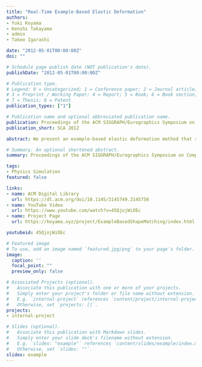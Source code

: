 ```yaml
---
title: "Real-Time Example-Based Elastic Deformation"
authors:
- Yuki Koyama
- Kenshi Takayama
- admin
- Takeo Igarashi

date: "2012-05-01T00:00:00Z"
doi: ""

# Schedule page publish date (NOT publication's date).
publishDate: "2012-05-01T00:00:00Z"

# Publication type.
# Legend: 0 = Uncategorized; 1 = Conference paper; 2 = Journal article;
# 3 = Preprint / Working Paper; 4 = Report; 5 = Book; 6 = Book section;
# 7 = Thesis; 8 = Patent
publication_types: ["1"]

# Publication name and optional abbreviated publication name.
publication: Proceedings of the ACM SIGGRAPH/Eurographics Symposium on Computer Animation (SCA '12)
publication_short: SCA 2012

abstract: We present an example-based elastic deformation method that runs in real time. Example-based elastic deformation was originally presented by Martin et al. [MTGG11], where an artist can intuitively control elastic material behaviors by simply giving example poses. Their FEM-based approach is, however, computationally expensive requiring nonlinear optimization, which hinders its use in real-time applications such as games. Our contribution is to formulate an analogous concept using the shape matching framework, which is fast, robust, and easy to implement. The key observation is that each overlapping local region's right stretch tensor obtained by polar decomposition is a natural choice for a deformation descriptor. This descriptor allows us to represent the pose space as a linear blending of examples. At each time step, the current deformation descriptor is linearly projected onto the example manifold, and then used to modify the rest shape of each local region when computing goal positions. Our approach is two orders of magnitude faster than Martin et al.'s approach while producing comparable example-based elastic deformations.

# Summary. An optional shortened abstract.
summary: Proceedings of the ACM SIGGRAPH/Eurographics Symposium on Computer Animation (SCA '12)

tags:
- Physics Simulation
featured: false

links:
- name: ACM Digital Library
  url: https://dl.acm.org/doi/10.1145/3145749.3145758
- name: YouTube Video
  url: https://www.youtube.com/watch?v=45QjojWiOEc
- name: Project Page
  url: https://koyama.xyz/project/ExampleBasedShapeMatching/index.html

youtubeid: 45QjojWiOEc

# Featured image
# To use, add an image named `featured.jpg/png` to your page's folder. 
image:
  caption: ''
  focal_point: ""
  preview_only: false

# Associated Projects (optional).
#   Associate this publication with one or more of your projects.
#   Simply enter your project's folder or file name without extension.
#   E.g. `internal-project` references `content/project/internal-project/index.md`.
#   Otherwise, set `projects: []`.
projects:
- internal-project

# Slides (optional).
#   Associate this publication with Markdown slides.
#   Simply enter your slide deck's filename without extension.
#   E.g. `slides: "example"` references `content/slides/example/index.md`.
#   Otherwise, set `slides: ""`.
slides: example
---
```


